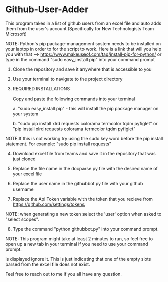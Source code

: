 # Github-User-Adder
This program takes in a list of github users from an excel file and auto adds them from the user's account (Specifically for
New Technologists Team Microsoft)

NOTE: Python's pip package-management system needs to be installed on your laptop in order to for the script to work.
Here is a link that will you help you with that --> https://www.makeuseof.com/tag/install-pip-for-python/
or type in the command "sudo easy_install pip" into your command prompt

1. Clone the repository and save it anywhere that is accessible to you

2. Use your terminal to navigate to the project directory

3. REQUIRED INSTALLATIONS

   Copy and paste the following commands into your terminal
    
    a. "sudo easy_install pip" - this will install the pip package manager on your system
    
    b. "sudo pip install xlrd requests colorama termcolor tqdm pyfiglet" or "pip install xlrd requests colorama termcolor tqdm pyfiglet"

NOTE:If this is not working try using the sudo key word before the pip install statement. For example: "sudo pip install requests"

4. Download excel file from teams and save it in the repository that was just cloned

5. Replace the file name in the docparse.py file with the desired name of your excel file

6. Replace the user name in the githubbot.py file with your github username

7. Replace the Api Token variable with the token that you recieve from https://github.com/settings/tokens 

NOTE: when generating a new token select the 'user' option when asked to "select scopes".

8. Type the command "python githubbot.py" into your command prompt.

NOTE: This program might take at least 2 minutes to run, so feel free to open up a new tab in your terminal if you need to 
use your command prompt.

is displayed ignore it. This is just indicating that one of the empty slots parsed from the excel file does not exist.

Feel free to reach out to me if you all have any question.

